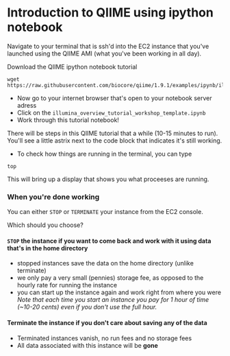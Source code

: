 # Introduction to QIIME using ipython notebook

Navigate to your terminal that is ssh'd into the EC2 instance that you've launched using the QIIME AMI 
(what you've been working in all day).

Download the QIIME ipython notebook tutorial 

```
wget https://raw.githubusercontent.com/biocore/qiime/1.9.1/examples/ipynb/illumina_overview_tutorial.ipynb
```

- Now go to your internet browser that's open to your notebook server adress
- Click on the `illumina_overview_tutorial_workshop_template.ipynb`
- Work through this tutorial notebook!

There will be steps in this QIIME tutorial that a while (10-15 minutes to run).  You'll see a little astrix next to the code block that indicates it's still working.  
- To check how things are running in the terminal, you can type 
```
top
```
This will bring up a display that shows you what proceeses are running.

### When you're done working
You can either `STOP` or `TERMINATE` your instance from the EC2 console.  

Which should you choose?

#### `STOP` the instance if you want to come back and work with it using data that's in the home directory
- stopped instances save the data on the home directory (unlike terminate)
- we only pay a very small (pennies) storage fee, as opposed to the hourly rate for running the instance
- you can start up the instance again and work right from where you were
*Note that each time you start an instance you pay for 1 hour of time (~10-20 cents) even if you don't use the full hour.*

#### Terminate the instance if you don't care about saving any of the data
- Terminated instances vanish, no run fees and no storage fees
- All data associated with this instance will be **gone**
